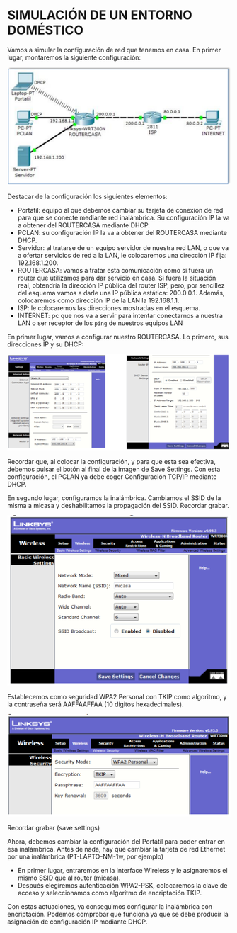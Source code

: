 
# SIMULACIÓN DE UN ENTORNO DOMÉSTICO

Vamos a simular la configuración de red que tenemos en casa. En primer lugar, montaremos la siguiente configuración:

![](img/001.png)

Destacar de la configuración los siguientes elementos:

+ Portatil: equipo al que debemos cambiar su tarjeta de conexión de red para que se conecte mediante red inalámbrica. Su configuración IP la va a obtener del ROUTERCASA mediante DHCP.
+ PCLAN: su configuración IP la va a obtener del ROUTERCASA mediante DHCP.
+ Servidor: al tratarse de un equipo servidor de nuestra red LAN, o que va a ofertar servicios de red a la LAN, le colocaremos una dirección IP fija: 192.168.1.200.
+ ROUTERCASA: vamos a tratar esta comunicación como si fuera un router que utilizamos para dar servicio en casa. Si fuera la situación real, obtendría la dirección IP pública del router ISP, pero, por sencillez del esquema vamos a darle una IP pública estática: 200.0.0.1. Además, colocaremos como dirección IP de la LAN la 192.168.1.1.
+ ISP: le colocaremos las direcciones mostradas en el esquema.
+ INTERNET: pc que nos va a servir para intentar conectarnos a nuestra LAN o ser receptor de los `ping` de nuestros equipos LAN


En primer lugar, vamos a configurar nuestro ROUTERCASA. Lo primero, sus direcciones IP y su DHCP:

![](img/002.png)

Recordar que, al colocar la configuración, y para que esta sea efectiva, debemos pulsar el botón al final de la imagen de Save Settings.
Con esta configuración, el PCLAN ya debe coger Configuración TCP/IP mediante DHCP. 

En segundo lugar, configuramos la inalámbrica. Cambiamos el SSID de la misma a micasa y deshabilitamos la propagación del SSID. Recordar grabar.

![](img/003.png)

Establecemos como seguridad WPA2 Personal con TKIP como algoritmo, y la contraseña será AAFFAAFFAA (10 dígitos hexadecimales).

![](img/004.png)

Recordar grabar (save settings)

Ahora, debemos cambiar la configuración del Portátil para poder entrar en esa inalámbrica.
Antes de nada, hay que cambiar la tarjeta de red Ethernet por una inalámbrica (PT-LAPTO-NM-1w, por ejemplo)

+ En primer lugar, entraremos en la interface Wireless y le asignaremos el mismo SSID que al
router (micasa).
+ Después elegiremos autenticación WPA2-PSK, colocaremos la clave de acceso y seleccionamos como algoritmo de encriptación TKIP.

Con estas actuaciones, ya conseguimos configurar la inalámbrica con encriptación.
Podemos comprobar que funciona ya que se debe producir la asignación de configuración IP mediante DHCP.